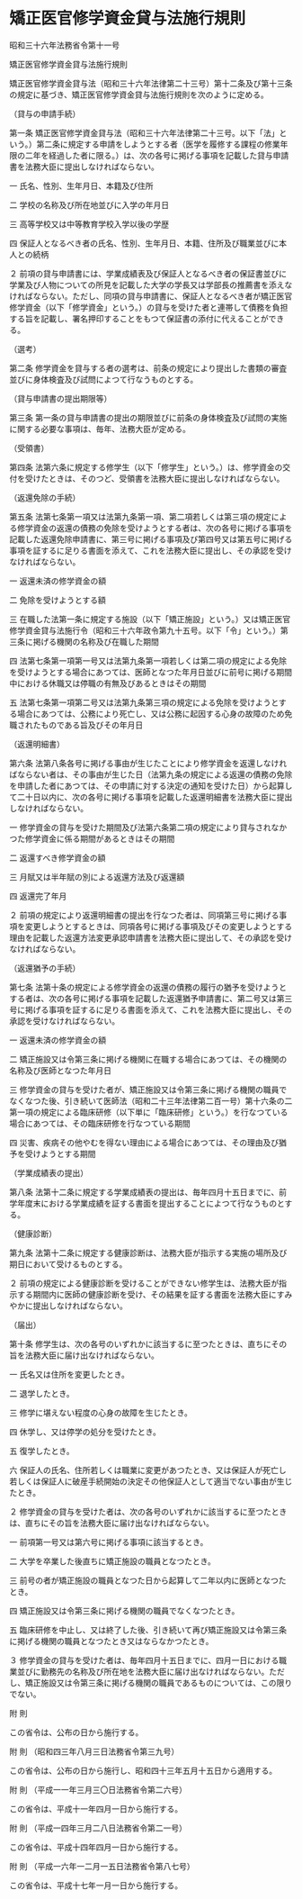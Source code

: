 # 矯正医官修学資金貸与法施行規則

昭和三十六年法務省令第十一号

矯正医官修学資金貸与法施行規則

矯正医官修学資金貸与法（昭和三十六年法律第二十三号）第十二条及び第十三条の規定に基づき、矯正医官修学資金貸与法施行規則を次のように定める。

（貸与の申請手続）

第一条 矯正医官修学資金貸与法（昭和三十六年法律第二十三号。以下「法」という。）第二条に規定する申請をしようとする者（医学を履修する課程の修業年限の二年を経過した者に限る。）は、次の各号に掲げる事項を記載した貸与申請書を法務大臣に提出しなければならない。

一 氏名、性別、生年月日、本籍及び住所

二 学校の名称及び所在地並びに入学の年月日

三 高等学校又は中等教育学校入学以後の学歴

四 保証人となるべき者の氏名、性別、生年月日、本籍、住所及び職業並びに本人との続柄

２ 前項の貸与申請書には、学業成績表及び保証人となるべき者の保証書並びに学業及び人物についての所見を記載した大学の学長又は学部長の推薦書を添えなければならない。ただし、同項の貸与申請書に、保証人となるべき者が矯正医官修学資金（以下「修学資金」という。）の貸与を受けた者と連帯して債務を負担する旨を記載し、署名押印することをもつて保証書の添付に代えることができる。

（選考）

第二条 修学資金を貸与する者の選考は、前条の規定により提出した書類の審査並びに身体検査及び試問によつて行なうものとする。

（貸与申請書の提出期限等）

第三条 第一条の貸与申請書の提出の期限並びに前条の身体検査及び試問の実施に関する必要な事項は、毎年、法務大臣が定める。

（受領書）

第四条 法第六条に規定する修学生（以下「修学生」という。）は、修学資金の交付を受けたときは、そのつど、受領書を法務大臣に提出しなければならない。

（返還免除の手続）

第五条 法第七条第一項又は法第九条第一項、第二項若しくは第三項の規定による修学資金の返還の債務の免除を受けようとする者は、次の各号に掲げる事項を記載した返還免除申請書に、第三号に掲げる事項及び第四号又は第五号に掲げる事項を証するに足りる書面を添えて、これを法務大臣に提出し、その承認を受けなければならない。

一 返還未済の修学資金の額

二 免除を受けようとする額

三 在職した法第一条に規定する施設（以下「矯正施設」という。）又は矯正医官修学資金貸与法施行令（昭和三十六年政令第九十五号。以下「令」という。）第三条に掲げる機関の名称及び在職した期間

四 法第七条第一項第一号又は法第九条第一項若しくは第二項の規定による免除を受けようとする場合にあつては、医師となつた年月日並びに前号に掲げる期間中における休職又は停職の有無及びあるときはその期間

五 法第七条第一項第二号又は法第九条第三項の規定による免除を受けようとする場合にあつては、公務により死亡し、又は公務に起因する心身の故障のため免職されたものである旨及びその年月日

（返還明細書）

第六条 法第八条各号に掲げる事由が生じたことにより修学資金を返還しなければならない者は、その事由が生じた日（法第九条の規定による返還の債務の免除を申請した者にあつては、その申請に対する決定の通知を受けた日）から起算して二十日以内に、次の各号に掲げる事項を記載した返還明細書を法務大臣に提出しなければならない。

一 修学資金の貸与を受けた期間及び法第六条第二項の規定により貸与されなかつた修学資金に係る期間があるときはその期間

二 返還すべき修学資金の額

三 月賦又は半年賦の別による返還方法及び返還額

四 返還完了年月

２ 前項の規定により返還明細書の提出を行なつた者は、同項第三号に掲げる事項を変更しようとするときは、同項各号に掲げる事項及びその変更しようとする理由を記載した返還方法変更承認申請書を法務大臣に提出して、その承認を受けなければならない。

（返還猶予の手続）

第七条 法第十条の規定による修学資金の返還の債務の履行の猶予を受けようとする者は、次の各号に掲げる事項を記載した返還猶予申請書に、第二号又は第三号に掲げる事項を証するに足りる書面を添えて、これを法務大臣に提出し、その承認を受けなければならない。

一 返還未済の修学資金の額

二 矯正施設又は令第三条に掲げる機関に在職する場合にあつては、その機関の名称及び医師となつた年月日

三 修学資金の貸与を受けた者が、矯正施設又は令第三条に掲げる機関の職員でなくなつた後、引き続いて医師法（昭和二十三年法律第二百一号）第十六条の二第一項の規定による臨床研修（以下単に「臨床研修」という。）を行なつている場合にあつては、その臨床研修を行なつている期間

四 災害、疾病その他やむを得ない理由による場合にあつては、その理由及び猶予を受けようとする期間

（学業成績表の提出）

第八条 法第十二条に規定する学業成績表の提出は、毎年四月十五日までに、前学年度末における学業成績を証する書面を提出することによつて行なうものとする。

（健康診断）

第九条 法第十二条に規定する健康診断は、法務大臣が指示する実施の場所及び期日において受けるものとする。

２ 前項の規定による健康診断を受けることができない修学生は、法務大臣が指示する期間内に医師の健康診断を受け、その結果を証する書面を法務大臣にすみやかに提出しなければならない。

（届出）

第十条 修学生は、次の各号のいずれかに該当するに至つたときは、直ちにその旨を法務大臣に届け出なければならない。

一 氏名又は住所を変更したとき。

二 退学したとき。

三 修学に堪えない程度の心身の故障を生じたとき。

四 休学し、又は停学の処分を受けたとき。

五 復学したとき。

六 保証人の氏名、住所若しくは職業に変更があつたとき、又は保証人が死亡し若しくは保証人に破産手続開始の決定その他保証人として適当でない事由が生じたとき。

２ 修学資金の貸与を受けた者は、次の各号のいずれかに該当するに至つたときは、直ちにその旨を法務大臣に届け出なければならない。

一 前項第一号又は第六号に掲げる事項に該当するとき。

二 大学を卒業した後直ちに矯正施設の職員となつたとき。

三 前号の者が矯正施設の職員となつた日から起算して二年以内に医師となつたとき。

四 矯正施設又は令第三条に掲げる機関の職員でなくなつたとき。

五 臨床研修を中止し、又は終了した後、引き続いて再び矯正施設又は令第三条に掲げる機関の職員となつたとき又はならなかつたとき。

３ 修学資金の貸与を受けた者は、毎年四月十五日までに、四月一日における職業並びに勤務先の名称及び所在地を法務大臣に届け出なければならない。ただし、矯正施設又は令第三条に掲げる機関の職員であるものについては、この限りでない。

附 則

この省令は、公布の日から施行する。

附 則 （昭和四三年八月三日法務省令第三九号）

この省令は、公布の日から施行し、昭和四十三年五月十五日から適用する。

附 則 （平成一一年三月三〇日法務省令第二六号）

この省令は、平成十一年四月一日から施行する。

附 則 （平成一四年三月二八日法務省令第二一号）

この省令は、平成十四年四月一日から施行する。

附 則 （平成一六年一二月一五日法務省令第八七号）

この省令は、平成十七年一月一日から施行する。
